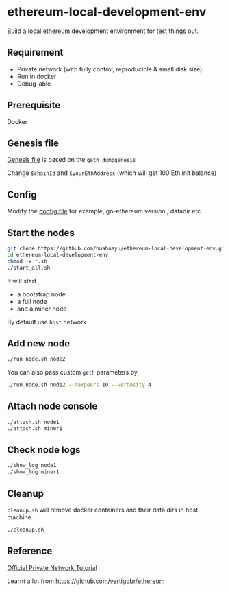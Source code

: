 # ethereum-local-development-env

Build a local ethereum development environment for test things out.

## Requirement

- Private network (with fully control, reproducible & small disk size)
- Run in docker
- Debug-able

## Prerequisite

Docker

## Genesis file

[Genesis file](https://github.com/huahuayu/ethereum-local-development-env/blob/master/genesis_file/eth/genesis.json) is based on the `geth dumpgenesis`

Change `$chainId` and `$yourEthAddress` (which will get 100 Eth init balance)

## Config

Modify the [config file](https://github.com/huahuayu/ethereum-local-development-env/blob/master/config/config.conf) for example, go-ethereum version , datadir etc.

## Start the nodes

```bash
git clone https://github.com/huahuayu/ethereum-local-development-env.git
cd ethereum-local-development-env
chmod +x *.sh
./start_all.sh
```

It will start

- a bootstrap node
- a full node
- and a miner node

By default use `host` network

## Add new node

```bash
./run_node.sh node2
```

You can also pass custom `geth` parameters by

```bash
./run_node.sh node2 --maxpeers 10 --verbosity 4
```

## Attach node console

```bash
./attach.sh node1
./attach.sh miner1
```

## Check node logs

```bash
./show_log node1
./show_log miner1
```

## Cleanup

`cleanup.sh` will remove docker containers and their data dirs in host machine.

```bash
./cleanup.sh
```

## Reference

[Official Private Network Tutorial](https://geth.ethereum.org/docs/getting-started/private-net)

Learnt a lot from https://github.com/vertigobr/ethereum
